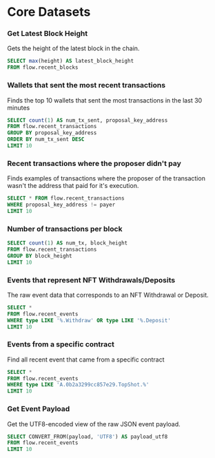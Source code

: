 # Core Datasets

### Get Latest Block Height

Gets the height of the latest block in the chain.

```sql
SELECT max(height) AS latest_block_height
FROM flow.recent_blocks
```

### Wallets that sent the most recent transactions

Finds the top 10 wallets that sent the most transactions in the last 30 minutes

```sql
SELECT count(1) AS num_tx_sent, proposal_key_address
FROM flow.recent_transactions
GROUP BY proposal_key_address
ORDER BY num_tx_sent DESC
LIMIT 10
```

### Recent transactions where the proposer didn't pay

Finds examples of transactions where the proposer of the transaction wasn't the address that paid for it's execution.

```sql
SELECT * FROM flow.recent_transactions 
WHERE proposal_key_address != payer
LIMIT 10
```

### Number of transactions per block

```sql
SELECT count(1) AS num_tx, block_height
FROM flow.recent_transactions
GROUP BY block_height
LIMIT 10
```

### Events that represent NFT Withdrawals/Deposits

The raw event data that corresponds to an NFT Withdrawal or Deposit.

```sql
SELECT *
FROM flow.recent_events
WHERE type LIKE '%.Withdraw' OR type LIKE '%.Deposit'
LIMIT 10
```

### Events from a specific contract

Find all recent event that came from a specific contract

```sql
SELECT *
FROM flow.recent_events
WHERE type LIKE 'A.0b2a3299cc857e29.TopShot.%'
LIMIT 10
```

### Get Event Payload

Get the UTF8-encoded view of the raw JSON event payload.

```sql
SELECT CONVERT_FROM(payload, 'UTF8') AS payload_utf8
FROM flow.recent_events
LIMIT 10
```
